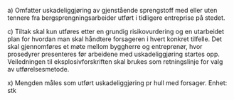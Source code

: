 a) Omfatter uskadeliggjøring av gjenstående sprengstoff med eller uten tennere fra bergsprengningsarbeider utført i tidligere entreprise på stedet.

c) Tiltak skal kun utføres etter en grundig risikovurdering og en utarbeidet plan for hvordan man skal håndtere forsageren i hvert konkret tilfelle. Det skal gjennomføres et møte mellom byggherre og entreprenør, hvor prosedyrer presenteres før arbeidene med uskadeliggjøring startes opp.
Veiledningen til eksplosivforskriften skal brukes som retningslinje for valg av utførelsesmetode.

x) Mengden måles som utført uskadeliggjøring pr hull med forsager. Enhet: stk

